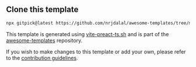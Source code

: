 ## Clone this template

```bash
npx gitpick@latest https://github.com/nrjdalal/awesome-templates/tree/main/vite-apps/vite-preact-ts
```

This template is generated using [vite-preact-ts.sh](https://github.com/nrjdalal/awesome-templates/blob/main/.github/.scripts/vite-preact-ts.sh) and is part of the [awesome-templates](https://github.com/nrjdalal/awesome-templates) repository.

If you wish to make changes to this template or add your own, please refer to the [contribution guidelines](https://github.com/nrjdalal/awesome-templates?tab=readme-ov-file#contributing).


